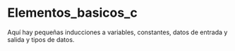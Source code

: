 # Elementos_basicos_c
Aquí hay pequeñas inducciones a variables, constantes, datos de entrada y salida y tipos de datos.
